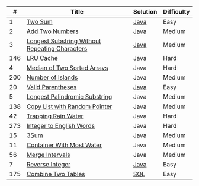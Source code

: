 <table>
  <thead>
    <tr>
      <th>#</th>
      <th>Title</th>
      <th>Solution</th>
      <th>Difficulty</th>
    </tr>
  </thead>
  <tbody>
    <tr>
      <td>1</td>
      <td><a href="https://leetcode.com/problems/two-sum/description/" rel="nofollow">Two Sum</a></td>
      <td><a href="https://github.com/kunlk/ltcode/blob/master/Java/Two%20Sum/twoSum.java">Java</a></td>
      <td>Easy</td>
    </tr>
    <tr>
      <td>2</td>
      <td><a href="https://leetcode.com/problems/add-two-numbers/" rel="nofollow">Add Two Numbers</a></td>
      <td><a href="https://github.com/kunlk/ltcode/blob/master/Java/Add%20Two%20Numbers/addTwoNumbers.java">Java</a></td>
      <td>Medium</td>
    </tr>
    <tr>
      <td>3</td>
      <td><a href="https://leetcode.com/problems/longest-substring-without-repeating-characters/description/" rel="nofollow">Longest Substring Without Repeating Characters</a></td>
      <td><a href="https://github.com/kunlk/ltcode/blob/master/Java/Longest%20Substring%20Without%20Repeating%20Characters/lengthOfLongestSubstring.java">Java</a></td>
      <td>Medium</td>
    </tr>
    <tr>
      <td>146</td>
      <td><a href="https://leetcode.com/problems/lru-cache/description/" rel="nofollow">LRU Cache</a></td>
      <td>Java</td>
      <td>Hard</td>
    </tr>
    <tr>
      <td>4</td>
      <td><a href="https://leetcode.com/problems/median-of-two-sorted-arrays/description/" rel="nofollow">Median of Two Sorted Arrays</a></td>
      <td>Java</td>
      <td>Hard</td>
    </tr>
    <tr>
      <td>200</td>
      <td><a href="https://leetcode.com/problems/number-of-islands/description/" rel="nofollow">Number of Islands</a></td>
      <td>Java</td>
      <td>Medium</td>
    </tr>
    <tr>
      <td>20</td>
      <td><a href="https://leetcode.com/problems/valid-parentheses/description/" rel="nofollow">Valid Parentheses</a></td>
      <td><a href="https://github.com/kunlk/ltcode/blob/master/Java/Valid%20Parentheses/isValid.java">Java</a></td>
      <td>Easy</td>
    </tr>
    <tr>
      <td>5</td>
      <td><a href="https://leetcode.com/problems/longest-palindromic-substring/description/" rel="nofollow">	
Longest Palindromic Substring</a></td>
      <td>Java</td>
      <td>Medium</td>
    </tr>
    <tr>
      <td>138</td>
      <td><a href="https://leetcode.com/problems/copy-list-with-random-pointer/description/" rel="nofollow">Copy List with Random Pointer</a></td>
      <td>Java</td>
      <td>Medium</td>
    </tr>
    <tr>
      <td>42</td>
      <td><a href="https://leetcode.com/problems/trapping-rain-water/description/" rel="nofollow">Trapping Rain Water</a></td>
      <td>Java</td>
      <td>Hard</td>
    </tr>
    <tr>
      <td>273</td>
      <td><a href="https://leetcode.com/problems/integer-to-english-words/description/" rel="nofollow">Integer to English Words</a></td>
      <td>Java</td>
      <td>Hard</td>
    </tr>
    <tr>
      <td>15</td>
      <td><a href="https://leetcode.com/problems/3sum/description/" rel="nofollow">3Sum</a></td>
      <td>Java</td>
      <td>Medium</td>
    </tr>
    <tr>
      <td>11</td>
      <td><a href="https://leetcode.com/problems/container-with-most-water/description/" rel="nofollow">Container With Most Water</a></td>
      <td>Java</td>
      <td>Medium</td>
    </tr>
    <tr>
      <td>56</td>
      <td><a href="https://leetcode.com/problems/merge-intervals/description/" rel="nofollow">Merge Intervals</a></td>
      <td>Java</td>
      <td>Medium</td>
    </tr>
    <tr>
      <td>7</td>
      <td><a href="https://leetcode.com/problems/reverse-integer/description/" rel="nofollow">Reverse Integer</a></td>
      <td><a href="https://github.com/kunlk/ltcode/blob/master/Java/Reverse%20Integer/reverse.java">Java</a></td>
      <td>Easy</td>
    </tr>
    <tr>
      <td>175</td>
      <td><a href="https://leetcode.com/problems/combine-two-tables/description/" rel="nofollow">Combine Two Tables</a></td>
      <td><a href="https://github.com/kunlk/ltcode/blob/master/SQL/Combine%20Two%20Tables">SQL</a></td>
      <td>Easy</td>
    </tr>
  </tbody>
</table>
